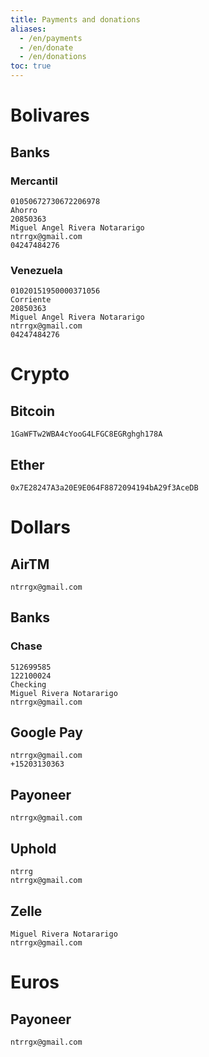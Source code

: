 ```yaml
---
title: Payments and donations
aliases:
  - /en/payments
  - /en/donate
  - /en/donations
toc: true
---
```


# Bolivares

## Banks

### Mercantil

```
01050672730672206978
Ahorro
20850363
Miguel Angel Rivera Notararigo
ntrrgx@gmail.com
04247484276
```

### Venezuela

```
01020151950000371056
Corriente
20850363
Miguel Angel Rivera Notararigo
ntrrgx@gmail.com
04247484276
```

# Crypto

## Bitcoin

```
1GaWFTw2WBA4cYooG4LFGC8EGRghgh178A
```

## Ether

```
0x7E28247A3a20E9E064F8872094194bA29f3AceDB
```

# Dollars

## AirTM

```
ntrrgx@gmail.com
```

## Banks

### Chase

```
512699585
122100024
Checking
Miguel Rivera Notararigo
ntrrgx@gmail.com
```

## Google Pay

```
ntrrgx@gmail.com
+15203130363
```

## Payoneer

```
ntrrgx@gmail.com
```

## Uphold

```
ntrrg
ntrrgx@gmail.com
```

## Zelle

```
Miguel Rivera Notararigo
ntrrgx@gmail.com
```

# Euros

## Payoneer

```
ntrrgx@gmail.com
```

